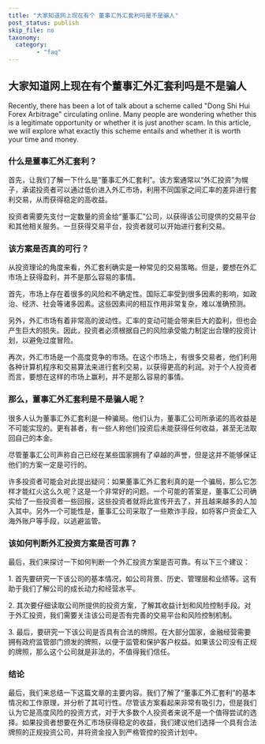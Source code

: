 ```yaml
---
title: "大家知道网上现在有个 董事汇外汇套利吗是不是骗人"
post_status: publish
skip_file: no
taxonomy:
  category:
        - "faq"
---
```


## 大家知道网上现在有个董事汇外汇套利吗是不是骗人

Recently, there has been a lot of talk about a scheme called "Dong Shi Hui Forex Arbitrage" circulating online. Many people are wondering whether this is a legitimate opportunity or whether it is just another scam. In this article, we will explore what exactly this scheme entails and whether it is worth your time and money.

### 什么是董事汇外汇套利？

首先，让我们了解一下什么是“董事汇外汇套利”。该方案通常以“外汇投资”为幌子，承诺投资者可以通过低价进入外汇市场，利用不同国家之间汇率的差异进行套利交易，从而获得稳定的高收益。

投资者需要先支付一定数量的资金给“董事汇”公司，以获得该公司提供的交易平台和其他相关服务。一旦获得交易平台，投资者就可以开始进行套利交易。

### 该方案是否真的可行？

从投资理论的角度来看，外汇套利确实是一种常见的交易策略。但是，要想在外汇市场上获得盈利，并不是那么容易的事情。

首先，市场上存在着很多的风险和不确定性。国际汇率受到很多因素的影响，如政治、经济、社会等诸多因素。这些因素间的相互作用非常复杂，难以准确预测。

另外，外汇市场有着非常高的波动性。汇率的变动可能会带来巨大的盈利，但也会产生巨大的损失。因此，投资者必须根据自己的风险承受能力制定出合理的投资计划，以避免过度冒险。

再次，外汇市场是一个高度竞争的市场。在这个市场上，有很多交易者，他们利用各种计算机程序和交易算法来进行套利交易，以获得更高的利润。对于个人投资者而言，要想在这样的市场上赢利，并不是那么容易的事情。

### 那么，董事汇外汇套利是不是骗人呢？

很多人认为董事汇外汇套利是一种骗局。他们认为，董事汇公司所承诺的高收益是不可能实现的。更有甚者，有一些人称他们投资后未能获得任何收益，甚至无法取回自己的本金。

尽管董事汇公司声称自己已经在某些国家拥有了卓越的声誉，但是这并不能够保证他们的方案一定是可行的。

许多投资者可能会对此提出疑问：如果董事汇外汇套利真的是一个骗局，那么它怎样才能红火这么久呢？这是一个非常好的问题。一个可能的答案是，董事汇公司确实给了一些投资者一些回报，这些投资者就将此宣传开去了，并且越来越多的人加入其中。另外一个可能性是，董事汇公司采取了一些欺诈手段，如将客户资金汇入海外账户等手段，以逃避监管。

### 该如何判断外汇投资方案是否可靠？

最后，我们来探讨一下如何判断一个外汇投资方案是否可靠。有以下三个建议：

1\. 首先要研究一下该公司的基本情况，如公司背景、历史、管理层和业绩等。这有助于我们了解公司的成长动力和经营水平。

2\. 其次要仔细读取公司所提供的投资方案，了解其收益计划和风险控制手段。对于外汇投资，我们需要关注该公司是否有完善的交易平台和风险控制机制。

3\. 最后，要研究一下该公司是否具有合法的牌照。在大部分国家，金融经营需要拥有政府监管部门颁发的牌照，以便于监管和保护客户权益。如果该公司没有正规的牌照，那么这个公司就是非法的，不值得我们信任。

### 结论

最后，我们来总结一下这篇文章的主要内容。我们了解了“董事汇外汇套利”的基本情况和工作原理，并分析了其可行性。尽管该方案看起来非常有吸引力，但是我们认为它是高度风险的投资方式，对于大多数个人投资者来说不是一个值得尝试的选择。如果投资者想要在外汇市场获得稳定的收益，我们建议他们选择一个具有合法牌照的正规投资公司，并将资金投入到严格管控的投资计划中。
